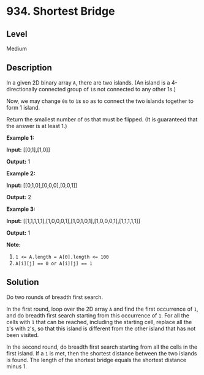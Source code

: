 # 934. Shortest Bridge
## Level
Medium

## Description
In a given 2D binary array `A`, there are two islands. (An island is a 4-directionally connected group of `1`s not connected to any other 1s.)

Now, we may change `0`s to `1`s so as to connect the two islands together to form 1 island.

Return the smallest number of `0`s that must be flipped. (It is guaranteed that the answer is at least 1.)

**Example 1:**

**Input:** [[0,1],[1,0]]

**Output:** 1

**Example 2:**

**Input:** [[0,1,0],[0,0,0],[0,0,1]]

**Output:** 2

**Example 3:**

**Input:** [[1,1,1,1,1],[1,0,0,0,1],[1,0,1,0,1],[1,0,0,0,1],[1,1,1,1,1]]

**Output:** 1

**Note:**

1. `1 <= A.length = A[0].length <= 100`
2. `A[i][j] == 0 or A[i][j] == 1`

## Solution
Do two rounds of breadth first search.

In the first round, loop over the 2D array `A` and find the first occurrence of `1`, and do breadth first search starting from this occurrence of `1`. For all the cells with `1` that can be reached, including the starting cell, replace all the `1`'s with `2`'s, so that this island is different from the other island that has not been visited.

In the second round, do breadth first search starting from all the cells in the first island. If a `1` is met, then the shortest distance between the two islands is found. The length of the shortest bridge equals the shortest distance minus 1.
